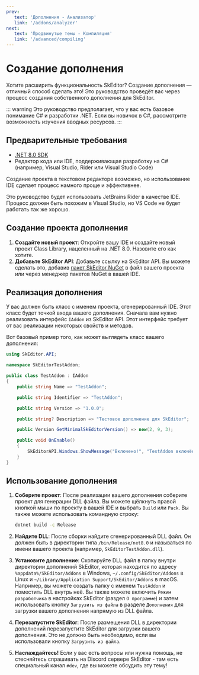 ```yaml
---
prev:
   text: 'Дополнения - Анализатор'
   link: '/addons/analyzer'
next: 
   text: 'Продвинутые темы - Компиляция'
   link: '/advanced/compiling'
---
```


# Создание дополнения

Хотите расширить функциональность SkEditor? Создание дополнения — отличный способ сделать это! Это руководство проведёт вас через процесс создания собственного дополнения для SkEditor.

::: warning
Это руководство предполагает, что у вас есть базовое понимание C# и разработки .NET.
Если вы новичок в C#, рассмотрите возможность изучения вводных ресурсов.
:::

## Предварительные требования

- [.NET 8.0 SDK](https://dotnet.microsoft.com/download/dotnet/8.0)
- Редактор кода или IDE, поддерживающая разработку на C# (например, Visual Studio, Rider или Visual Studio Code)

Создание проекта в текстовом редакторе возможно, но использование IDE сделает процесс намного проще и эффективнее.

Это руководство будет использовать JetBrains Rider в качестве IDE. Процесс должен быть похожим в Visual Studio, но VS Code не будет работать так же хорошо.

## Создание проекта дополнения

1. **Создайте новый проект**: Откройте вашу IDE и создайте новый проект Class Library, нацеленный на .NET 8.0. Назовите его как хотите.
2. **Добавьте SkEditor API**: Добавьте ссылку на SkEditor API. Вы можете сделать это, добавив [пакет SkEditor NuGet](https://www.nuget.org/packages/SkEditor/) в файл вашего проекта или через менеджер пакетов NuGet в вашей IDE.

## Реализация дополнения

У вас должен быть класс с именем проекта, сгенерированный IDE. Этот класс будет точкой входа вашего дополнения.
Сначала вам нужно реализовать интерфейс `IAddon` из SkEditor API. Этот интерфейс требует от вас реализации некоторых свойств и методов.

Вот базовый пример того, как может выглядеть класс вашего дополнения:

```csharp
using SkEditor.API;

namespace SkEditorTestAddon;

public class TestAddon : IAddon
{
    public string Name => "TestAddon";

    public string Identifier => "TestAddon";

    public string Version => "1.0.0";

    public string? Description => "Тестовое дополнение для SkEditor";

    public Version GetMinimalSkEditorVersion() => new(2, 9, 3);

    public void OnEnable()
    {
        SkEditorAPI.Windows.ShowMessage("Включено!", "TestAddon включён!");
    }
}
```

## Использование дополнения

1. **Соберите проект**: После реализации вашего дополнения соберите проект для генерации DLL файла.
   Вы можете щёлкнуть правой кнопкой мыши по проекту в вашей IDE и выбрать `Build` или `Pack`. Вы также можете использовать командную строку:

    ```bash
    dotnet build -c Release
    ```

2. **Найдите DLL**: После сборки найдите сгенерированный DLL файл. Он должен быть в директории типа `/bin/Release/net8.0` и называться по имени вашего проекта (например, `SkEditorTestAddon.dll`).
3. **Установите дополнение**: Скопируйте DLL файл в папку внутри директории дополнений SkEditor, которая находится по адресу `%appdata%/SkEditor/Addons` в Windows, `~/.config/SkEditor/Addons` в Linux и `~/Library/Application Support/SkEditor/Addons` в macOS.
   Например, вы можете создать папку с именем `TestAddon` и поместить DLL внутрь неё. Вы также можете включить `Режим разработчика` в настройках SkEditor (раздел `О программе`) и затем использовать кнопку `Загрузить из файла` в разделе `Дополнения` для загрузки вашего дополнения напрямую из DLL файла.
4. **Перезапустите SkEditor**: После размещения DLL в директории дополнений перезапустите SkEditor для загрузки вашего дополнения. Это не должно быть необходимо, если вы использовали кнопку `Загрузить из файла`.
5. **Наслаждайтесь!** Если у вас есть вопросы или нужна помощь, не стесняйтесь спрашивать на Discord сервере SkEditor - там есть специальный канал `#dev`, где вы можете обсудить эту тему!